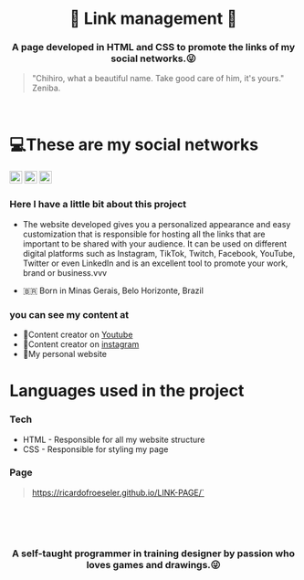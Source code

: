 <h1 align="center">🔗 Link management 🔗</h1>
<h3 align="center">A page developed in HTML and CSS to promote the links of my social networks.😜</h3>




> "Chihiro, what a beautiful name. 
> Take good care of him, it's yours."
> Zeniba.

<br />

# 💻These are my social networks

<a href="https://www.instagram.com/ricardo_froeseler/" target="blank"><img src="https://cdn.jsdelivr.net/npm/simple-icons@3.0.1/icons/instagram.svg" alt="RicardoFroeseler" height="22" width="22" /></a>
<a href="https://www.linkedin.com/in/ricardo-froeseler-3a2a48167/" target="blank"><img src="https://cdn.jsdelivr.net/npm/simple-icons@3.0.1/icons/linkedin.svg" alt="Ricardo Froeseler" height="22" width="22" /></a> 
<a href="https://www.youtube.com/channel/UC3Bl-YpXGEczV2Wxd3lGS5w?view_as=subscriber" target="blank"><img src="https://cdn.jsdelivr.net/npm/simple-icons@3.0.1/icons/youtube.svg" alt="ucjm7i4g4z7zgcja_hkhlcvw" height="22" width="22" /></a>

### Here I have a little bit about this project

- The website developed gives you a personalized appearance and easy customization that is responsible for hosting all the links that are important to be shared with your audience. It can be used on different digital platforms such as Instagram, TikTok, Twitch, Facebook, YouTube, Twitter or even LinkedIn and is an excellent tool to promote your work, brand or business.vvv

- 🇧🇷 Born in Minas Gerais, Belo Horizonte, Brazil

### you can see my content at
- 🍿Content creator on <a href="https://www.youtube.com/channel/UC3Bl-YpXGEczV2Wxd3lGS5w?view_as=subscriber">Youtube</a>
- 🍿Content creator on <a href="https://www.instagram.com/ricardo_froeseler/">instagram</a>
- 🍿My personal website 



# Languages ​​used in the project  
### Tech

* HTML - Responsible for all my website structure
* CSS - Responsible for styling my page

### Page
> https://ricardofroeseler.github.io/LINK-PAGE/`
<br />
<br />
<br />

<h3 align="center">A self-taught programmer in training designer by passion who loves games and drawings.😜</h3>
